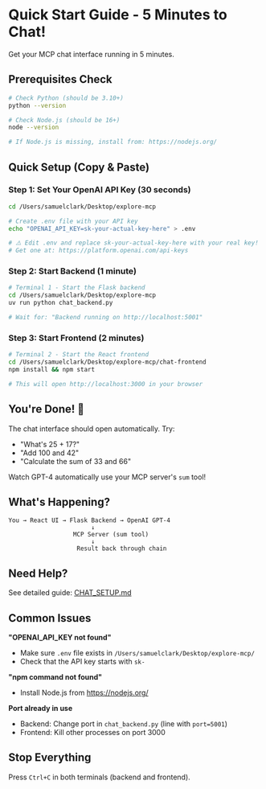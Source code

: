 # Quick Start Guide - 5 Minutes to Chat!

Get your MCP chat interface running in 5 minutes.

## Prerequisites Check

```bash
# Check Python (should be 3.10+)
python --version

# Check Node.js (should be 16+)
node --version

# If Node.js is missing, install from: https://nodejs.org/
```

## Quick Setup (Copy & Paste)

### Step 1: Set Your OpenAI API Key (30 seconds)

```bash
cd /Users/samuelclark/Desktop/explore-mcp

# Create .env file with your API key
echo "OPENAI_API_KEY=sk-your-actual-key-here" > .env

# ⚠️ Edit .env and replace sk-your-actual-key-here with your real key!
# Get one at: https://platform.openai.com/api-keys
```

### Step 2: Start Backend (1 minute)

```bash
# Terminal 1 - Start the Flask backend
cd /Users/samuelclark/Desktop/explore-mcp
uv run python chat_backend.py

# Wait for: "Backend running on http://localhost:5001"
```

### Step 3: Start Frontend (2 minutes)

```bash
# Terminal 2 - Start the React frontend
cd /Users/samuelclark/Desktop/explore-mcp/chat-frontend
npm install && npm start

# This will open http://localhost:3000 in your browser
```

## You're Done! 🎉

The chat interface should open automatically. Try:

- "What's 25 + 17?"
- "Add 100 and 42"
- "Calculate the sum of 33 and 66"

Watch GPT-4 automatically use your MCP server's `sum` tool!

## What's Happening?

```
You → React UI → Flask Backend → OpenAI GPT-4
                       ↓
                  MCP Server (sum tool)
                       ↓
                   Result back through chain
```

## Need Help?

See detailed guide: [CHAT_SETUP.md](development_notes/CHAT_SETUP.md)

## Common Issues

**"OPENAI_API_KEY not found"**
- Make sure `.env` file exists in `/Users/samuelclark/Desktop/explore-mcp/`
- Check that the API key starts with `sk-`

**"npm command not found"**
- Install Node.js from https://nodejs.org/

**Port already in use**
- Backend: Change port in `chat_backend.py` (line with `port=5001`)
- Frontend: Kill other processes on port 3000

## Stop Everything

Press `Ctrl+C` in both terminals (backend and frontend).

